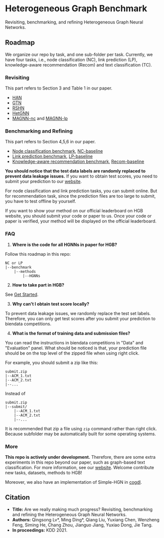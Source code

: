 # Heterogeneous Graph Benchmark

Revisiting, benchmarking, and refining Heterogeneous Graph Neural Networks.

## Roadmap

We organize our repo by task, and one sub-folder per task. Currently, we have four tasks, i.e., node classification (NC), link prediction (LP), knowledge-aware recommendation (Recom) and text classification (TC).

### Revisiting

This part refers to Section 3 and Table 1 in our paper.

* [HAN](./NC/HAN)
* [GTN](./NC/GTN)
* [RSHN](./NC/RSHN)
* [HetGNN](./NC/HetGNN)
* [MAGNN-nc](./NC/MAGNN) and [MAGNN-lp](./LP/benchmark/methods/MAGNN_ini)

### Benchmarking and Refining

This part refers to Section 4,5,6 in our paper.

* [Node classification benchmark](./NC/benchmark), [NC-baseline](./NC/benchmark/methods/baseline)
* [Link prediction benchmark](./LP/benchmark), [LP-baseline](./LP/benchmark/methods/baseline)
* [Knowledge-aware recommendation benchmark](./Recom), [Recom-baseline](./Recom/baseline)

**You should notice that the test data labels are randomly replaced to prevent data leakage issues.** If you want to obtain test scores, you need to submit your prediction to our [website](https://www.biendata.xyz/hgb/).

For node classification and link prediction tasks, you can submit online. But for recommendation task, since the prediction files are too large to submit, you have to test offline by yourself.

If you want to show your method on our official leaderboard on HGB website, you should submit your code or paper to us. Once your code or paper is verified, your method will be displayed on the official leaderboard.

### FAQ

1. **Where is the code for all HGNNs in paper for HGB?**

Follow this roadmap in this repo:

```
NC or LP
|--benchmark
    |--methods
        |--HGNNs
```

2. **How to take part in HGB?**

See [Get Started](https://www.biendata.xyz/hgb/#/about).

3. **Why can't I obtain test score locally?**

To prevent data leakage issues, we randomly replace the test set labels. Therefore, you can only get test scores after you submit your prediction to biendata competitions.

4. **What is the format of training data and submission files?**

You can read the instructions in biendata competitions in "Data" and "Evaluation" panel. What should be noticed is that, your prediction file should be on the top level of the zipped file when using right click.

For example, you should submit a zip like this:

```
submit.zip
|--ACM_1.txt
|--ACM_2.txt
|--...
```

Instead of

```
submit.zip
|--submit/
    |--ACM_1.txt
    |--ACM_2.txt
    |--...
```

It is recommended that zip a file using ```zip``` command rather than right click. Because subfolder may be automatically built for some operating systems.

### More

**This repo is actively under development.** Therefore, there are some extra experiments in this repo beyond our paper, such as graph-based text classification. For more information, see our [website](https://www.biendata.xyz/hgb/). Welcome contribute new tasks, datasets, methods to HGB!

Moreover, we also have an implementation of Simple-HGN in [cogdl](https://github.com/THUDM/cogdl/tree/master/examples/simple_hgn).


## Citation

* **Title:** Are we really making much progress? Revisiting, benchmarking and refining the Heterogeneous Graph Neural Networks.
* **Authors:** Qingsong Lv\*, Ming Ding\*, Qiang Liu, Yuxiang Chen, Wenzheng Feng, Siming He, Chang Zhou, Jianguo Jiang, Yuxiao Dong, Jie Tang.
* **In proceedings:** KDD 2021.
